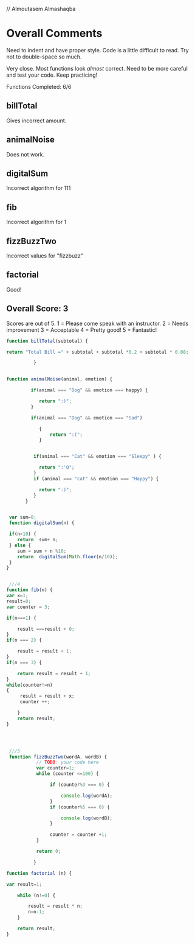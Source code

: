 // Almoutasem Almashaqba

# Overall Comments
Need to indent and have proper style. Code is a little difficult to read. Try not to double-space so much.

Very close. Most functions look *almost* correct. Need to be more careful and test your code. Keep practicing!

Functions Completed: 6/6

## billTotal
Gives incorrect amount.

## animalNoise
Does not work.

## digitalSum
Incorrect algorithm for 111

## fib
Incorrect algorithm for 1

## fizzBuzzTwo
Incorrect values for "fizzbuzz"

## factorial
Good!

## Overall Score: 3

Scores are out of 5.
1 = Please come speak with an instructor.
2 = Needs improvement
3 = Acceptable
4 = Pretty good!
5 = Fantastic!

```js
function billTotal(subtotal) {

return "Total Bill =" + subtotal + subtotal *0.2 + subtotal * 0.08;

          }


function animalNoise(animal, emotion) {

         if(animal === "Dog" && emotion === happy) {

         	return ":)";
         }

         if(animal === "Dog" && emotion === "Sad")

         	{
         		return ":(";
         	}


          if(animal === "Cat" && emotion === "Sleepy" ) {

          	return ":'O";
          }
          if (animal === "cat" && emotion === "Happy") {

          	return ":)";
          }
       }


 var sum=0;
 function digitalSum(n) {

 if(n<10) {
 	return	sum+ n;
 } else {
 	sum = sum + n %10;
 	return  digitalSum(Math.floor(n/10));
 }
}


 ///4
function fib(n) {
var x=1;
result=0;
var counter = 3;

if(n===1) {

	result ===result + 0;
}
if(n === 2) {

	result = result + 1;
}
if(n === 3) {

	return result = result + 1;
}
while(counter!=n)
{
	 result = result + x;
	 counter ++;

	}
	return result;
}




 ///5
 function fizzBuzzTwo(wordA, wordB) {
           // TODO: your code here
           var counter=1;
           while (counter <=100) {

         		if (counter%3 === 0) {

         			console.log(wordA);
         		}
         		if (counter%5 === 0) {

         			console.log(wordB);
         		}

         		counter = counter +1;
           }

           return 0;

          }

function factorial (n) {

var result=1;

	while (n!=0) {

		result = result * n;
		n=n-1;
	}

	return result;
}

```
